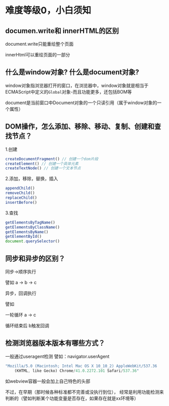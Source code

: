 # 难度等级0，小白须知

## documen.write和 innerHTML的区别

document.write只能重绘整个页面

innerHtml可以重绘页面的一部分

## 什么是window对象? 什么是document对象?

window对象指浏览器打开的窗口，在浏览器中，window对象就是相当于ECMAScript中定义的`Global`对象-而且功能更多，还包括BOM等

document是当前窗口中Document对象的一个只读引用（属于window对象的一个属性）

## DOM操作，怎么添加、移除、移动、复制、创建和查找节点？

1.创建

```js
createDocumentFragment() // 创建一个dom片段
createElement() // 创建一个具体元素
createTextNode() // 创建一个文本节点
```

2.添加，移除，替换，插入

```js
appendChild()
removeChild()
replaceChild()
insertBefore()
```

3.查找

```js
getElementsByTagName()
getElementsByClassName()
getElementsByName()
getElementById()
document.querySelector()
```


## 同步和异步的区别？

同步->顺序执行

譬如 a -> b -> c

异步，回调执行

譬如

一轮循环  a -> c

循环结束后 b触发回调

## 检测浏览器版本版本有哪些方式？

一般通过useragent检测
譬如：navigator.userAgent

```js
"Mozilla/5.0 (Macintosh; Intel Mac OS X 10_10_2) AppleWebKit/537.36
    (KHTML, like Gecko) Chrome/41.0.2272.101 Safari/537.36"
```

如webview容器一般会加上自己特色的头部

不过，在早期（那时候各种标准都不完善或没执行到位），
经常是利用功能检测来判断的（譬如判断某个功能变量是否存在，如果存在就是xx环境等）